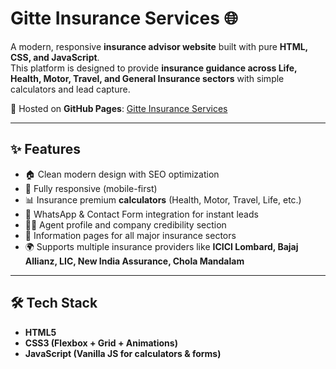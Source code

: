 # Gitte Insurance Services 🌐

A modern, responsive **insurance advisor website** built with pure **HTML, CSS, and JavaScript**.  
This platform is designed to provide **insurance guidance across Life, Health, Motor, Travel, and General Insurance sectors** with simple calculators and lead capture.

🚀 Hosted on **GitHub Pages**: [Gitte Insurance Services](https://pratikgitte.github.io/GitteInsuranceServices/)

---

## ✨ Features
- 🏠 Clean modern design with SEO optimization  
- 📱 Fully responsive (mobile-first)  
- 📊 Insurance premium **calculators** (Health, Motor, Travel, Life, etc.)  
- 💬 WhatsApp & Contact Form integration for instant leads  
- 🧑‍💼 Agent profile and company credibility section  
- 📄 Information pages for all major insurance sectors  
- 🌍 Supports multiple insurance providers like **ICICI Lombard, Bajaj Allianz, LIC, New India Assurance, Chola Mandalam**  

---

## 🛠️ Tech Stack
- **HTML5**
- **CSS3 (Flexbox + Grid + Animations)**
- **JavaScript (Vanilla JS for calculators & forms)**

